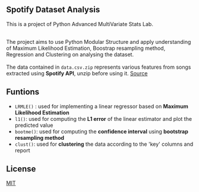 ## Spotify Dataset Analysis

This is a project of Python Advanced MultiVariate Stats Lab. 

<br/> The project aims to use Python Modular Structure and apply understanding of Maximum Likelihood Estimation, Boostrap resampling method, Regression and Clustering on analysing the dataset.
<br/>
<br/>
The data contained in `data.csv.zip` represents various features from songs
extracted using **Spotify API**, unzip before using it. [Source](https://www.kaggle.com/yamaerenay/spotify-dataset-19212020-160k-tracks?select=data.csv " Download data directly from Kaggle " )


## Funtions <br/>

- `LRMLE()` : used for implementing a linear regressor based on **Maximum Likelihood Estimation**
- `l1()`: used for computing the **L1 error** of the linear estimator and plot the predicted value
- `bootme()`: used for computing the **confidence interval** using **bootstrap resampling method**
- `clust()`: used for **clustering** the data according to the 'key' columns and report

## License
[MIT](https://choosealicense.com/licenses/mit/)
